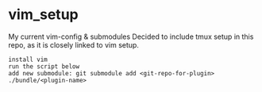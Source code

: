 # vim_setup
My  current vim-config &amp; submodules
Decided to include tmux setup in this repo, as it is closely linked to vim setup.

    install vim
    run the script below
    add new submodule: git submodule add <git-repo-for-plugin> ./bundle/<plugin-name>
